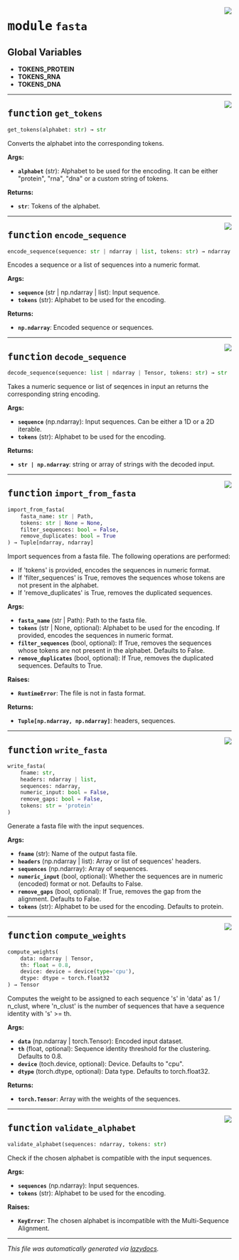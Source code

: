 <!-- markdownlint-disable -->

<a href="https://github.com/spqb/adabmDCApy/tree/main/adabmDCA/adabmDCA/fasta.py#L0"><img align="right" style="float:right;" src="https://img.shields.io/badge/-source-cccccc?style=flat-square"></a>

# <kbd>module</kbd> `fasta`




**Global Variables**
---------------
- **TOKENS_PROTEIN**
- **TOKENS_RNA**
- **TOKENS_DNA**

---

<a href="https://github.com/spqb/adabmDCApy/tree/main/adabmDCA/adabmDCA/fasta.py#L13"><img align="right" style="float:right;" src="https://img.shields.io/badge/-source-cccccc?style=flat-square"></a>

## <kbd>function</kbd> `get_tokens`

```python
get_tokens(alphabet: str) → str
```

Converts the alphabet into the corresponding tokens. 



**Args:**
 
 - <b>`alphabet`</b> (str):  Alphabet to be used for the encoding. It can be either "protein", "rna", "dna" or a custom string of tokens. 



**Returns:**
 
 - <b>`str`</b>:  Tokens of the alphabet. 


---

<a href="https://github.com/spqb/adabmDCApy/tree/main/adabmDCA/adabmDCA/fasta.py#L33"><img align="right" style="float:right;" src="https://img.shields.io/badge/-source-cccccc?style=flat-square"></a>

## <kbd>function</kbd> `encode_sequence`

```python
encode_sequence(sequence: str | ndarray | list, tokens: str) → ndarray
```

Encodes a sequence or a list of sequences into a numeric format. 



**Args:**
 
 - <b>`sequence`</b> (str | np.ndarray | list):  Input sequence. 
 - <b>`tokens`</b> (str):  Alphabet to be used for the encoding. 



**Returns:**
 
 - <b>`np.ndarray`</b>:  Encoded sequence or sequences. 


---

<a href="https://github.com/spqb/adabmDCApy/tree/main/adabmDCA/adabmDCA/fasta.py#L59"><img align="right" style="float:right;" src="https://img.shields.io/badge/-source-cccccc?style=flat-square"></a>

## <kbd>function</kbd> `decode_sequence`

```python
decode_sequence(sequence: list | ndarray | Tensor, tokens: str) → str | ndarray
```

Takes a numeric sequence or list of seqences in input an returns the corresponding string encoding. 



**Args:**
 
 - <b>`sequence`</b> (np.ndarray):  Input sequences. Can be either a 1D or a 2D iterable. 
 - <b>`tokens`</b> (str):  Alphabet to be used for the encoding. 



**Returns:**
 
 - <b>`str | np.ndarray`</b>:  string or array of strings with the decoded input. 


---

<a href="https://github.com/spqb/adabmDCApy/tree/main/adabmDCA/adabmDCA/fasta.py#L88"><img align="right" style="float:right;" src="https://img.shields.io/badge/-source-cccccc?style=flat-square"></a>

## <kbd>function</kbd> `import_from_fasta`

```python
import_from_fasta(
    fasta_name: str | Path,
    tokens: str | None = None,
    filter_sequences: bool = False,
    remove_duplicates: bool = True
) → Tuple[ndarray, ndarray]
```

Import sequences from a fasta file. The following operations are performed: 
- If 'tokens' is provided, encodes the sequences in numeric format. 
- If 'filter_sequences' is True, removes the sequences whose tokens are not present in the alphabet. 
- If 'remove_duplicates' is True, removes the duplicated sequences. 



**Args:**
 
 - <b>`fasta_name`</b> (str | Path):  Path to the fasta file. 
 - <b>`tokens`</b> (str | None, optional):  Alphabet to be used for the encoding. If provided, encodes the sequences in numeric format. 
 - <b>`filter_sequences`</b> (bool, optional):  If True, removes the sequences whose tokens are not present in the alphabet. Defaults to False. 
 - <b>`remove_duplicates`</b> (bool, optional):  If True, removes the duplicated sequences. Defaults to True. 



**Raises:**
 
 - <b>`RuntimeError`</b>:  The file is not in fasta format. 



**Returns:**
 
 - <b>`Tuple[np.ndarray, np.ndarray]`</b>:  headers, sequences. 


---

<a href="https://github.com/spqb/adabmDCApy/tree/main/adabmDCA/adabmDCA/fasta.py#L172"><img align="right" style="float:right;" src="https://img.shields.io/badge/-source-cccccc?style=flat-square"></a>

## <kbd>function</kbd> `write_fasta`

```python
write_fasta(
    fname: str,
    headers: ndarray | list,
    sequences: ndarray,
    numeric_input: bool = False,
    remove_gaps: bool = False,
    tokens: str = 'protein'
)
```

Generate a fasta file with the input sequences. 



**Args:**
 
 - <b>`fname`</b> (str):  Name of the output fasta file. 
 - <b>`headers`</b> (np.ndarray | list):  Array or list of sequences' headers. 
 - <b>`sequences`</b> (np.ndarray):  Array of sequences. 
 - <b>`numeric_input`</b> (bool, optional):  Whether the sequences are in numeric (encoded) format or not. Defaults to False. 
 - <b>`remove_gaps`</b> (bool, optional):  If True, removes the gap from the alignment. Defaults to False. 
 - <b>`tokens`</b> (str):  Alphabet to be used for the encoding. Defaults to protein. 


---

<a href="https://github.com/spqb/adabmDCApy/tree/main/adabmDCA/adabmDCA/fasta.py#L207"><img align="right" style="float:right;" src="https://img.shields.io/badge/-source-cccccc?style=flat-square"></a>

## <kbd>function</kbd> `compute_weights`

```python
compute_weights(
    data: ndarray | Tensor,
    th: float = 0.8,
    device: device = device(type='cpu'),
    dtype: dtype = torch.float32
) → Tensor
```

Computes the weight to be assigned to each sequence 's' in 'data' as 1 / n_clust, where 'n_clust' is the number of sequences that have a sequence identity with 's' >= th. 



**Args:**
 
 - <b>`data`</b> (np.ndarray | torch.Tensor):  Encoded input dataset. 
 - <b>`th`</b> (float, optional):  Sequence identity threshold for the clustering. Defaults to 0.8. 
 - <b>`device`</b> (toch.device, optional):  Device. Defaults to "cpu". 
 - <b>`dtype`</b> (torch.dtype, optional):  Data type. Defaults to torch.float32. 



**Returns:**
 
 - <b>`torch.Tensor`</b>:  Array with the weights of the sequences. 


---

<a href="https://github.com/spqb/adabmDCApy/tree/main/adabmDCA/adabmDCA/fasta.py#L245"><img align="right" style="float:right;" src="https://img.shields.io/badge/-source-cccccc?style=flat-square"></a>

## <kbd>function</kbd> `validate_alphabet`

```python
validate_alphabet(sequences: ndarray, tokens: str)
```

Check if the chosen alphabet is compatible with the input sequences. 



**Args:**
 
 - <b>`sequences`</b> (np.ndarray):  Input sequences. 
 - <b>`tokens`</b> (str):  Alphabet to be used for the encoding. 



**Raises:**
 
 - <b>`KeyError`</b>:  The chosen alphabet is incompatible with the Multi-Sequence Alignment. 




---

_This file was automatically generated via [lazydocs](https://github.com/ml-tooling/lazydocs)._
